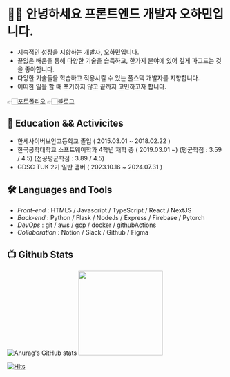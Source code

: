 # 🧑‍💻 안녕하세요 프론트엔드 개발자 오하민입니다.

* 지속적인 성장을 지향하는 개발자, 오하민입니다.
* 끝없은 배움을 통해 다양한 기술을 습득하고, 한가지 분야에 있어 깊게 파고드는 것을 좋아합니다.
* 다앙한 기술들을 학습하고 적용시킬 수 있는 풀스택 개발자를 지향합니다.
* 어떠한 일을 할 때 포기하지 않고 끝까지 고민하고자 합니다.

👉🏻[포트폴리오](https://immense-table-21f.notion.site/9e78accfe8354b22b62f3dd13a1f409f)
👉🏻[블로그](https://ohamin26.tistory.com/)
 
## 📝 Education && Activicites

* 한세사이버보안고등학교 졸업 ( 2015.03.01 ~ 2018.02.22 )
* 한국공학대학교 소프트웨어학과 4학년 재학 중 ( 2019.03.01 ~) (평균학점 : 3.59 / 4.5) (전공평균학점 : 3.89 / 4.5)
* GDSC TUK 2기 일반 맴버 ( 2023.10.16 ~ 2024.07.31 )

## 🛠 Languages and Tools

* *Front-end* : HTML5 / Javascript / TypeScript / React / NextJS
* *Back-end*  : Python / Flask / NodeJs / Express / Firebase / Pytorch
* *DevOps* : git / aws / gcp / docker / githubActions
* *Collaboration* : Notion / Slack / Github / Figma


## 📺 Github Stats


![Anurag's GitHub stats](https://github-readme-stats.vercel.app/api?username=ohamin26&show_icons=true&theme=prussian)
<img style="height:195px" src="https://github-readme-stats.vercel.app/api/top-langs/?username=ohamin26&layout=compact&theme=prussian&hide_border=true" />



[![Hits](https://hits.seeyoufarm.com/api/count/incr/badge.svg?url=https%3A%2F%2Fgithub.com%2Fohamin26&count_bg=%2379C83D&title_bg=%23555555&icon=tencentqq.svg&icon_color=%23E7E7E7&title=hits&edge_flat=false)](https://hits.seeyoufarm.com)
